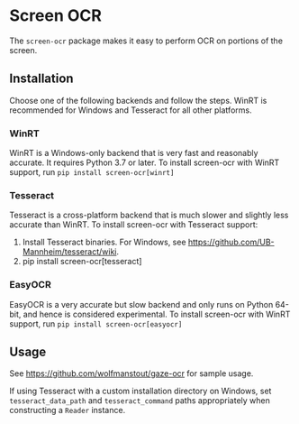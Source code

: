 # Screen OCR

The `screen-ocr` package makes it easy to perform OCR on portions of the screen.

## Installation

Choose one of the following backends and follow the steps. WinRT is recommended for Windows and Tesseract for all other platforms.

### WinRT

WinRT is a Windows-only backend that is very fast and reasonably accurate. It requires Python 3.7 or later. To install screen-ocr with WinRT support, run `pip install screen-ocr[winrt]`

### Tesseract

Tesseract is a cross-platform backend that is much slower and slightly less accurate than WinRT. To install screen-ocr with Tesseract support:

1. Install Tesseract binaries. For Windows, see
https://github.com/UB-Mannheim/tesseract/wiki.
2. pip install screen-ocr[tesseract]

### EasyOCR

EasyOCR is a very accurate but slow backend and only runs on Python 64-bit, and hence is considered experimental. To install screen-ocr with WinRT support, run `pip install screen-ocr[easyocr]`

## Usage

See https://github.com/wolfmanstout/gaze-ocr for sample usage.

If using Tesseract with a custom installation directory on Windows, set
`tesseract_data_path` and `tesseract_command` paths appropriately when
constructing a `Reader` instance.
